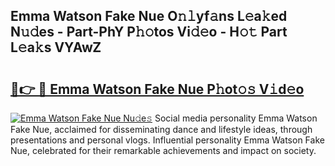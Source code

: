 ## Emma Watson Fake Nue O𝚗𝚕yf𝚊ns L𝚎a𝚔ed N𝚞𝚍es - Part-PhY P𝚑𝚘tos Vi𝚍𝚎o - H𝚘𝚝 Part L𝚎a𝚔s VYAwZ

# <h2><a href="http://kfb5623.oniu.top/?m=Emma+Watson+Fake+Nue">🔗👉 🔴 Emma Watson Fake Nue P𝚑ot𝚘𝚜 V𝚒d𝚎o</a></h2>

[![Emma Watson Fake Nue Nu𝚍e𝚜](https://i.imgur.com/0qMVB7G.gif)](http://kfb5623.oniu.top/?m=Emma+Watson+Fake+Nue)
Social media personality Emma Watson Fake Nue, acclaimed for disseminating dance and lifestyle ideas, through presentations and personal vlogs. Influential personality Emma Watson Fake Nue, celebrated for their remarkable achievements and impact on society.  
